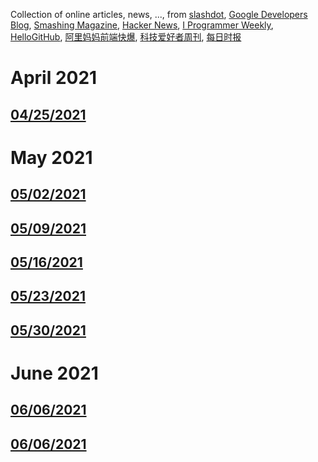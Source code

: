 Collection of online articles, news, ..., from [slashdot](https://slashdot.org/), [Google Developers Blog](https://developers.googleblog.com/), [Smashing Magazine](https://www.smashingmagazine.com/), [Hacker News](https://news.ycombinator.com/), [I Programmer Weekly](https://www.i-programmer.info/i-programmer-weekly), [
HelloGitHub](https://hellogithub.com/), [阿里妈妈前端快爆](https://zhuanlan.zhihu.com/mm-fe), [科技爱好者周刊](https://github.com/ruanyf/weekly), [每日时报](https://wubaiqing.github.io/zaobao/)

# April 2021
## [04/25/2021](2021/0425.md)

# May 2021
## [05/02/2021](2021/0502.md)
## [05/09/2021](2021/0509.md)
## [05/16/2021](2021/0516.md)
## [05/23/2021](2021/0523.md)
## [05/30/2021](2021/0530.md)

# June 2021
## [06/06/2021](2021/0606.md)
## [06/06/2021](2021/0613.md)
